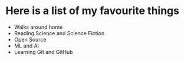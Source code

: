 # Here is a list of my favourite things
- Walks around home
- Reading Science and Science Fiction
- Open Source
- ML and AI
- Learning Git and GitHub
